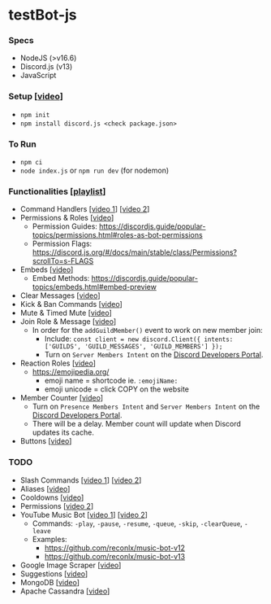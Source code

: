 # testBot-js

### Specs
- NodeJS (>v16.6)
- Discord.js (v13)
- JavaScript

### Setup [[video](https://youtu.be/j_sD9udZnCk)]
- ```npm init```
- ```npm install discord.js <check package.json>```

### To Run
- ```npm ci```
- ```node index.js``` or ```npm run dev``` (for nodemon)

### Functionalities [[playlist](https://www.youtube.com/playlist?list=PLbbLC0BLaGjpyzN1rg-gK4dUqbn8eJQq4)]
- Command Handlers [[video 1](https://youtu.be/nTGtiCC3iQM)] [[video 2](https://youtu.be/AUOb9_aAk7U)]
- Permissions & Roles [[video](https://youtu.be/5BArCspxauI)]
  * Permission Guides: https://discordjs.guide/popular-topics/permissions.html#roles-as-bot-permissions
  * Permission Flags: https://discord.js.org/#/docs/main/stable/class/Permissions?scrollTo=s-FLAGS
- Embeds [[video](https://youtu.be/I7eZY-SBmf8)]
  * Embed Methods: https://discordjs.guide/popular-topics/embeds.html#embed-preview
- Clear Messages [[video](https://youtu.be/INQgI-MQcj0)]
- Kick & Ban Commands [[video](https://youtu.be/LFL5BWHurR4)]
- Mute & Timed Mute [[video](https://youtu.be/PHGdIm7iHhI)]
- Join Role & Message [[video](https://youtu.be/kjw6Hl-ZYIE)]
  * In order for the `addGuildMember()` event to work on new member join:
    - Include: `const client = new discord.Client({ intents: ['GUILDS', 'GUILD_MESSAGES', 'GUILD_MEMBERS'] }); `
    - Turn on `Server Members Intent` on the [Discord Developers Portal](https://discord.com/developers/applications).
- Reaction Roles [[video](https://youtu.be/wXjsCiUjUqo)]
    - https://emojipedia.org/
      * emoji name = shortcode ie. `:emojiName:`
      * emoji unicode = click COPY on the website
- Member Counter [[video](https://youtu.be/Re20s6RVUb4)]
  * Turn on `Presence Members Intent` and `Server Members Intent` on the [Discord Developers Portal](https://discord.com/developers/applications).
  * There will be a delay. Member count will update when Discord updates its cache.
- Buttons [[video](https://www.youtube.com/watch?v=e3EYsrasPms)]

### TODO
- Slash Commands [[video 1](https://youtu.be/EN7LH89TUN4)] [[video 2](https://youtu.be/o6YWbnvncQE)]
- Aliases [[video](https://youtu.be/QBUJ3cdofqc)]
- Cooldowns [[video](https://youtu.be/WGTZgZVVclw)]
- Permissions [[video 2](https://youtu.be/xpdIzcK3v3E)]
- YouTube Music Bot [[video 1](https://youtu.be/3wJJDM7jUsk)] [[video 2](https://youtu.be/riyHsgI2IDs)]
  * Commands: `-play`, `-pause`, `-resume`, `-queue`, `-skip`, `-clearQueue`, `-leave`
  * Examples:
    - https://github.com/reconlx/music-bot-v12
    - https://github.com/reconlx/music-bot-v13
- Google Image Scraper [[video](https://youtu.be/GYUc46XPlEI)]
- Suggestions [[video](https://youtu.be/fGUms6htV80)]
- MongoDB [[video](https://youtu.be/8no3SktqagY)]
- Apache Cassandra [[video](https://youtu.be/86olupkuLlU)]
